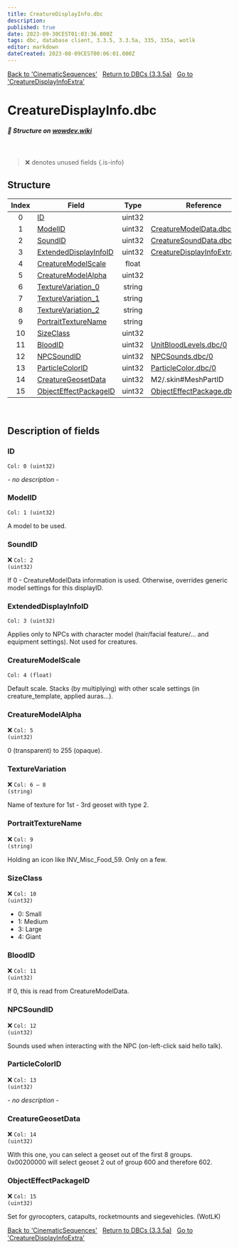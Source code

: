 ```yaml
---
title: CreatureDisplayInfo.dbc
description:
published: true
date: 2023-09-30CEST01:03:36.000Z
tags: dbc, database client, 3.3.5, 3.3.5a, 335, 335a, wotlk
editor: markdown
dateCreated: 2023-08-09CEST00:06:01.000Z
---
```

<a href="https://trinitycore.info/files/DBC/335/cinematicsequences" class="mt-5 v-btn v-btn--depressed v-btn--flat v-btn--outlined theme--light v-size--default darkblue--text text--lighten-3"><span class="v-btn__content"><i aria-hidden="true" class="v-icon notranslate v-icon--left mdi mdi-arrow-left theme--light"></i><span>Back to 'CinematicSequences'</span></span></a>&nbsp;&nbsp;&nbsp;<a href="https://trinitycore.info/files/DBC/335/DBC" class="mt-5 v-btn v-btn--depressed v-btn--flat v-btn--outlined theme--light v-size--default darkblue--text text--lighten-3"><span class="v-btn__content"><i aria-hidden="true" class="v-icon notranslate v-icon--left mdi mdi-home-outline theme--light"></i><span>Return to DBCs (3.3.5a)</span></span></a>&nbsp;&nbsp;&nbsp;<a href="https://trinitycore.info/files/DBC/335/creaturedisplayinfoextra" class="mt-5 v-btn v-btn--depressed v-btn--flat v-btn--outlined theme--light v-size--default darkblue--text text--lighten-3"><span class="v-btn__content"><span>Go to 'CreatureDisplayInfoExtra'</span><i aria-hidden="true" class="v-icon notranslate v-icon--right mdi mdi-arrow-right theme--light"></i></span></a>

# CreatureDisplayInfo.dbc
##### :pencil: Structure on [wowdev.wiki](https://wowdev.wiki/DB/CreatureDisplayInfo)
&nbsp;

> :x: denotes unused fields
{.is-info}


## Structure

| Index | Field | Type | Reference |
| :---: | --- | :---: | --- |
| 0 | [ID](#id-alt) | uint32 |  |
| 1 | [ModelID](#modelid) | uint32 | [CreatureModelData.dbc/0](/files/DBC/335/creaturemodeldata#id-alt) |
| 2 | [SoundID](#soundid) | uint32 | [CreatureSoundData.dbc/0](/files/DBC/335/creaturesounddata#id-alt) |
| 3 | [ExtendedDisplayInfoID](#extendeddisplayinfoid) | uint32 | [CreatureDisplayInfoExtra.dbc/0](/files/DBC/335/creaturedisplayinfoextra#id-alt) |
| 4 | [CreatureModelScale](#creaturemodelscale) | float |  |
| 5 | [CreatureModelAlpha](#creaturemodelalpha) | uint32 |  |
| 6 | [TextureVariation_0](#texturevariation) | string |  |
| 7 | [TextureVariation_1](#texturevariation) | string |  |
| 8 | [TextureVariation_2](#texturevariation) | string |  |
| 9 | [PortraitTextureName](#portraittexturename) | string |  |
| 10 | [SizeClass](#sizeclass) | uint32 |  |
| 11 | [BloodID](#bloodid) | uint32 | [UnitBloodLevels.dbc/0](/files/DBC/335/unitbloodlevels#id-alt) |
| 12 | [NPCSoundID](#npcsoundid) | uint32 | [NPCSounds.dbc/0](/files/DBC/335/npcsounds#id-alt) |
| 13 | [ParticleColorID](#particlecolorid) | uint32 | [ParticleColor.dbc/0](/files/DBC/335/particlecolor#id-alt) |
| 14 | [CreatureGeosetData](#creaturegeosetdata) | uint32 | M2/.skin#MeshPartID |
| 15 | [ObjectEffectPackageID](#objecteffectpackageid) | uint32 | [ObjectEffectPackage.dbc/0](/files/DBC/335/objecteffectpackage#id-alt) |
&nbsp;
## Description of fields

### ID <!-- {#id-alt} -->
<code>Col: 0 (uint32)</code>

*- no description -*
&nbsp;

### ModelID
<code>Col: 1 (uint32)</code>

A model to be used.
&nbsp;

### SoundID
:x: <code>Col: 2 (uint32)</code>

If 0 - CreatureModelData information is used. Otherwise, overrides generic model settings for this displayID.
&nbsp;

### ExtendedDisplayInfoID
<code>Col: 3 (uint32)</code>

Applies only to NPCs with character model (hair/facial feature/... and equipment settings). Not used for creatures.
&nbsp;

### CreatureModelScale
<code>Col: 4 (float)</code>

Default scale. Stacks (by multiplying) with other scale settings (in creature_template, applied auras...).
&nbsp;

### CreatureModelAlpha
:x: <code>Col: 5 (uint32)</code>

0 (transparent) to 255 (opaque).
&nbsp;

### TextureVariation
:x: <code>Col: 6 &ndash; 8 (string)</code>

Name of texture for 1st - 3rd geoset with type 2.
&nbsp;

### PortraitTextureName
:x: <code>Col: 9 (string)</code>

Holding an icon like INV_Misc_Food_59. Only on a few.
&nbsp;

### SizeClass
:x: <code>Col: 10 (uint32)</code>

* 0: Small
* 1: Medium
* 3: Large
* 4: Giant
&nbsp;

### BloodID
:x: <code>Col: 11 (uint32)</code>

If 0, this is read from CreatureModelData.
&nbsp;

### NPCSoundID
:x: <code>Col: 12 (uint32)</code>

Sounds used when interacting with the NPC (on-left-click said hello talk).
&nbsp;

### ParticleColorID
:x: <code>Col: 13 (uint32)</code>

*- no description -*
&nbsp;

### CreatureGeosetData
:x: <code>Col: 14 (uint32)</code>

With this one, you can select a geoset out of the first 8 groups. 0x00200000 will select geoset 2 out of group 600 and therefore 602.
&nbsp;

### ObjectEffectPackageID
:x: <code>Col: 15 (uint32)</code>

Set for gyrocopters, catapults, rocketmounts and siegevehicles. (WotLK)
&nbsp;

<a href="https://trinitycore.info/files/DBC/335/cinematicsequences" class="mt-5 v-btn v-btn--depressed v-btn--flat v-btn--outlined theme--light v-size--default darkblue--text text--lighten-3"><span class="v-btn__content"><i aria-hidden="true" class="v-icon notranslate v-icon--left mdi mdi-arrow-left theme--light"></i><span>Back to 'CinematicSequences'</span></span></a>&nbsp;&nbsp;&nbsp;<a href="https://trinitycore.info/files/DBC/335/DBC" class="mt-5 v-btn v-btn--depressed v-btn--flat v-btn--outlined theme--light v-size--default darkblue--text text--lighten-3"><span class="v-btn__content"><i aria-hidden="true" class="v-icon notranslate v-icon--left mdi mdi-home-outline theme--light"></i><span>Return to DBCs (3.3.5a)</span></span></a>&nbsp;&nbsp;&nbsp;<a href="https://trinitycore.info/files/DBC/335/creaturedisplayinfoextra" class="mt-5 v-btn v-btn--depressed v-btn--flat v-btn--outlined theme--light v-size--default darkblue--text text--lighten-3"><span class="v-btn__content"><span>Go to 'CreatureDisplayInfoExtra'</span><i aria-hidden="true" class="v-icon notranslate v-icon--right mdi mdi-arrow-right theme--light"></i></span></a>
